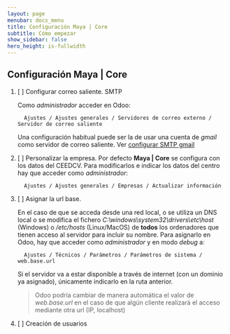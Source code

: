 ```yaml
---
layout: page
menubar: docs_menu
title: Configuración Maya | Core
subtitle: Cómo empezar
show_sidebar: false
hero_height: is-fullwidth
---
```


## Configuración Maya | Core

1. [ ] Configurar correo saliente. SMTP
  
      Como _administrador_ acceder en Odoo:

         Ajustes / Ajustes generales / Servidores de correo externo / Servidor de correo saliente

      Una configuración habitual puede ser la de usar una cuenta de _gmail_ como servidor de correo saliente. Ver [configurar SMTP gmail]((/maya-core/annex/smtp-gmail)) 

2. [ ] Personalizar la empresa. Por defecto **Maya | Core** se configura con los datos del CEEDCV. Para modificarlos e indicar los datos del centro hay que acceder como _administrador_:

         Ajustes / Ajustes generales / Empresas / Actualizar información

3. [ ] Asignar la url base. 
    
    En el caso de que se acceda desde una red local, o se utiliza un DNS local o se modifica el fichero _C:\windows\system32\drivers\etc\host_ (Windows) o _/etc/hosts_ (Linux/MacOS) de **todos** los ordenadores que tienen acceso al servidor para incluir su nombre. Para asignarlo en Odoo, hay que acceder como _administrador_ y en modo _debug_ a:
  
         Ajustes / Técnicos / Parámetros / Parámetros de sistema / web.base.url

    Si el servidor va a estar disponible a través de internet (con un dominio ya asignado), únicamente indicarlo en la ruta anterior.

    > Odoo podría cambiar de manera automática el valor de _web.base.url_ en el caso de que algún cliente realizará el acceso mediante otra url (IP, localhost)


4. [ ] Creación de usuarios
